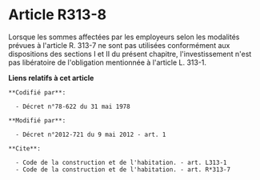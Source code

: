 # Article R313-8

Lorsque les sommes affectées par les employeurs selon les modalités prévues à l'article R. 313-7 ne sont pas utilisées
conformément aux dispositions des sections I et II du présent chapitre, l'investissement n'est pas libératoire de
l'obligation mentionnée à l'article L. 313-1.

**Liens relatifs à cet article**

	**Codifié par**:

	  - Décret n°78-622 du 31 mai 1978

	**Modifié par**:

	  - Décret n°2012-721 du 9 mai 2012 - art. 1

	**Cite**:

	  - Code de la construction et de l'habitation. - art. L313-1
	  - Code de la construction et de l'habitation. - art. R*313-7
